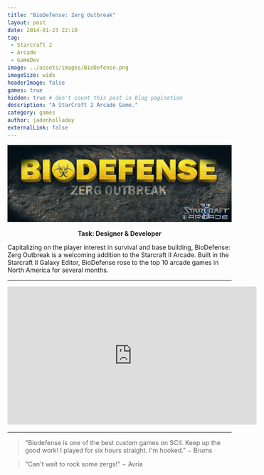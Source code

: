 ```yaml
---
title: "BioDefense: Zerg Outbreak"
layout: post
date: 2014-01-23 22:10
tag:
 - Starcraft 2
 - Arcade
 - GameDev
image: ../assets/images/BioDefense.png
imageSize: wide
headerImage: false
games: true
hidden: true # don't count this post in blog pagination
description: "A StarCraft 2 Arcade Game."
category: games
author: jadenholladay
externalLink: false
---
```


![Screenshot](../assets/images/BioDefense.png)
**<center>Task: Designer & Developer</center>**

Capitalizing on the player interest in survival and base building, BioDefense: Zerg Outbreak is a welcoming addition to the Starcraft II Arcade. Built in the Starcraft II Galaxy Editor, BioDefense rose to the top 10 arcade games in North America for several months.

---
<center><iframe width="560" height="310" src="https://www.youtube.com/embed/vwTHuE30juw" frameborder="0" allowfullscreen></iframe></center>

---

> "Biodefense is one of the best custom games on SCII. Keep up the good work! I played for six hours straight. I'm hooked."
> − Brums

> "Can't wait to rock some zergs!"
> − Avria
